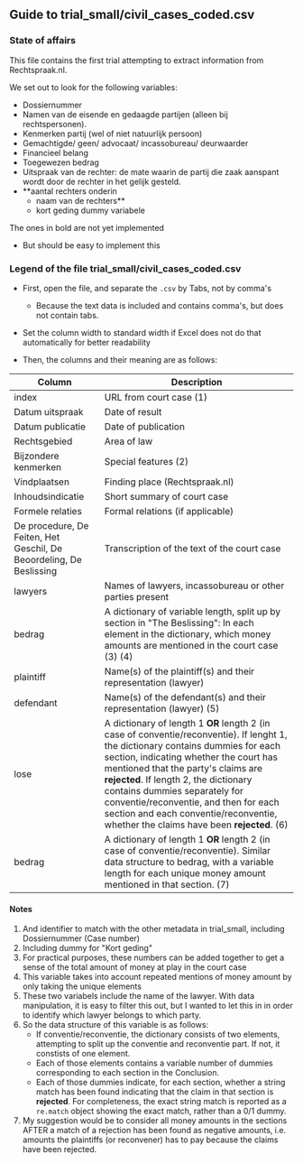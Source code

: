 ## Guide to trial_small/civil_cases_coded.csv

### State of affairs

This file contains the first trial attempting to extract information from Rechtspraak.nl. 

We set out to look for the following variables:

  - Dossiernummer
  - Namen van de eisende en gedaagde partijen (alleen bij rechtspersonen).
  - Kenmerken partij (wel of niet natuurlijk persoon)
  - Gemachtigde/ geen/ advocaat/ incassobureau/ deurwaarder
  - Financieel belang
  - Toegewezen bedrag
  - Uitspraak van de rechter: de mate waarin de partij die zaak aanspant wordt door de rechter in het gelijk gesteld.
  - **aantal rechters onderin
	- naam van de rechters**
	- kort geding dummy variabele

The ones in bold are not yet implemented 
  - But should be easy to implement this 


### Legend of the file trial_small/civil_cases_coded.csv

- First, open the file, and separate the `.csv` by Tabs, not by comma's
  - Because the text data is included and contains comma's, but does not contain tabs. 

- Set the column width to standard width if Excel does not do that automatically for better readability

- Then, the columns and their meaning are as follows:

| Column      | Description |
| ----------- | ----------- |
| index      | URL from court case (1) |
| Datum uitspraak   | Date of result|
| Datum publicatie | Date of publication |
| Rechtsgebied | Area of law |
| Bijzondere kenmerken | Special features (2) |
| Vindplaatsen | Finding place (Rechtspraak.nl) |
| Inhoudsindicatie | Short summary of court case |
| Formele relaties | Formal relations (if applicable) |
| De procedure, De Feiten, Het Geschil, De Beoordeling, De Beslissing | Transcription of the text of the court case |
| lawyers | Names of lawyers, incassobureau or other parties present |
| bedrag | A dictionary of variable length, split up by section in "The Beslissing": In each element in the dictionary, which money amounts are mentioned in the court case (3) (4)|
| plaintiff | Name(s) of the plaintiff(s) and their representation (lawyer) |
| defendant | Name(s) of the defendant(s) and their representation (lawyer) (5) |
| lose | A dictionary of length 1 **OR** length 2 (in case of conventie/reconventie). If lenght 1, the dictionary contains dummies for each section, indicating whether the court has mentioned that the party's claims are **rejected**. If length 2, the dictionary contains dummies separately for conventie/reconventie, and then for each section and each conventie/reconventie, whether the claims have been **rejected**. (6) |
| bedrag | A dictionary of length 1 **OR** length 2 (in case of conventie/reconventie). Similar data structure to bedrag, with a variable length for each unique money amount mentioned in that section. (7) |



#### Notes

1. And identifier to match with the other metadata in trial_small, including Dossiernummer (Case number)
2. Including dummy for "Kort geding"
3. For practical purposes, these numbers can be added together to get a sense of the total amount of money at play in the court case
4. This variable takes into account repeated mentions of money amount by only taking the unique elements
5. These two variabels include the name of the lawyer. With data manipulation, it is easy to filter this out, but I wanted to let this in in order to identify which lawyer belongs to which party. 
6. So the data structure of this variable is as follows: 
	- If conventie/reconventie, the dictionary consists of two elements, attempting to split up the conventie and reconventie part. If not, it constists of one element. 
	- Each of those elements contains a variable number of dummies corresponding to each section in the Conclusion. 
	- Each of those dummies indicate, for each section, whether a string match has been found indicating that the claim in that section is **rejected**. For completeness, the exact string match is reported as a `re.match` object showing the exact match, rather than a 0/1 dummy. 
7. My suggestion would be to consider all money amounts in the sections AFTER a match of a rejection has been found as negative amounts, i.e. amounts the plaintiffs (or reconvener) has to pay because the claims have been rejected. 
